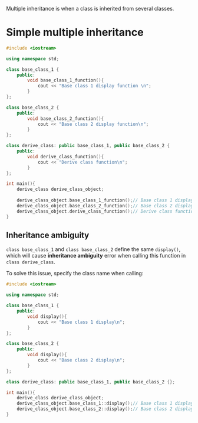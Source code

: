 Multiple inheritance is when a class is inherited from several classes.

# Simple multiple inheritance

```cpp
#include <iostream>

using namespace std;

class base_class_1 {
	public:
		void base_class_1_function(){
			cout << "Base class 1 display function \n";
		}
};

class base_class_2 {
	public:
		void base_class_2_function(){
			cout << "Base class 2 display function\n";
		}
};

class derive_class: public base_class_1, public base_class_2 {
	public:
		void derive_class_function(){
			cout << "Derive class function\n";
		}
};

int main(){
	derive_class derive_class_object;
	
	derive_class_object.base_class_1_function();// Base class 1 display function
    derive_class_object.base_class_2_function();// Base class 2 display function
    derive_class_object.derive_class_function();// Derive class function
}
```
## Inheritance ambiguity
``class base_class_1`` and ``class base_class_2`` define the same ``display()``, which will cause **inheritance ambiguity** error when calling this function in ``class derive_class``.

To solve this issue, specify the class name when calling:

```cpp
#include <iostream>

using namespace std;

class base_class_1 {
	public:
        void display(){
            cout << "Base class 1 display\n";
        }
};

class base_class_2 {
	public:
        void display(){
            cout << "Base class 2 display\n";
        }
};

class derive_class: public base_class_1, public base_class_2 {};

int main(){
	derive_class derive_class_object;
    derive_class_object.base_class_1::display();// Base class 1 display
	derive_class_object.base_class_2::display();// Base class 2 display
}
```

